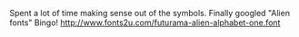 Spent a lot of time making sense out of the symbols.
Finally googled "Alien fonts"
Bingo! http://www.fonts2u.com/futurama-alien-alphabet-one.font
